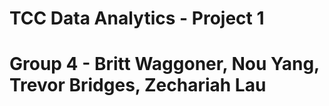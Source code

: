 # TCC Data Analytics - Project 1

# Group 4 - Britt Waggoner, Nou Yang, Trevor Bridges, Zechariah Lau

#